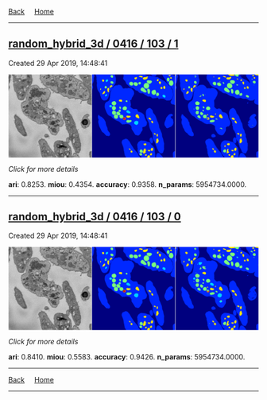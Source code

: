 
[Back](..)&nbsp;&nbsp;&nbsp;&nbsp;&nbsp;[Home](https://leapmanlab.github.io/snapshots)

---

<div class="summary"><a href="1"><h2>random_hybrid_3d / 0416 / 103 / 1</h2></a><p>Created 29 Apr 2019, 14:48:41
</p><a href="1"><img src="1/media/summary.png" align="center"></a><p>
<i>Click for more details</i>
</p></div>

**ari**: 0.8253. **miou**: 0.4354. **accuracy**: 0.9358. **n_params**: 5954734.0000. 

---

<div class="summary"><a href="0"><h2>random_hybrid_3d / 0416 / 103 / 0</h2></a><p>Created 29 Apr 2019, 14:48:41
</p><a href="0"><img src="0/media/summary.png" align="center"></a><p>
<i>Click for more details</i>
</p></div>

**ari**: 0.8410. **miou**: 0.5583. **accuracy**: 0.9426. **n_params**: 5954734.0000. 

---

[Back](..)&nbsp;&nbsp;&nbsp;&nbsp;&nbsp;[Home](https://leapmanlab.github.io/snapshots)

---